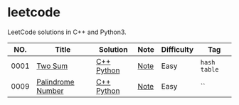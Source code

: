 leetcode
========

LeetCode solutions in C++ and Python3.

|NO.|Title|Solution|Note|Difficulty|Tag|
|---|-----|--------|----|----------|---|
|0001|[Two Sum](https://leetcode.com/problems/two-sum)|[C++]() [Python](py/0001.two-sum.py)|[Note]()|Easy|`hash table`|
|0009|[Palindrome Number](https://leetcode.com/problems/palindrome-number/)|[C++]() [Python](py/0009.palindrome-number.py)|[Note]()|Easy|``|